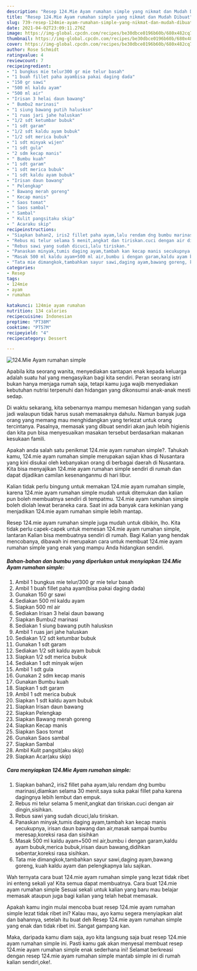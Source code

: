 ```yaml
---
description: "Resep 124.Mie Ayam rumahan simple yang nikmat dan Mudah Dibuat"
title: "Resep 124.Mie Ayam rumahan simple yang nikmat dan Mudah Dibuat"
slug: 739-resep-124mie-ayam-rumahan-simple-yang-nikmat-dan-mudah-dibuat
date: 2021-04-02T23:09:11.276Z
image: https://img-global.cpcdn.com/recipes/be30dbce0196b60b/680x482cq70/124mie-ayam-rumahan-simple-foto-resep-utama.jpg
thumbnail: https://img-global.cpcdn.com/recipes/be30dbce0196b60b/680x482cq70/124mie-ayam-rumahan-simple-foto-resep-utama.jpg
cover: https://img-global.cpcdn.com/recipes/be30dbce0196b60b/680x482cq70/124mie-ayam-rumahan-simple-foto-resep-utama.jpg
author: Rose Schmidt
ratingvalue: 4
reviewcount: 7
recipeingredient:
- "1 bungkus mie telur300 gr mie telur basah"
- "1 buah fillet paha ayambisa pakai daging dada"
- "150 gr sawi"
- "500 ml kaldu ayam"
- "500 ml air"
- "Irisan 3 helai daun bawang"
- " Bumbu2 marinasi"
- "1 siung bawang putih halusksn"
- "1 ruas jari jahe haluskan"
- "1/2 sdt ketumbar bubuk"
- "1 sdt garam"
- "1/2 sdt kaldu ayam bubuk"
- "1/2 sdt merica bubuk"
- "1 sdt minyak wijen"
- "1 sdt gula"
- "2 sdm kecap manis"
- " Bumbu kuah"
- "1 sdt garam"
- "1 sdt merica bubuk"
- "1 sdt kaldu ayam bubuk"
- "Irisan daun bawang"
- " Pelengkap"
- " Bawang merah goreng"
- " Kecap manis"
- " Saos tomat"
- " Saos sambal"
- " Sambal"
- " Kulit pangsitaku skip"
- " Acaraku skip"
recipeinstructions:
- "Siapkan bahan2, iris2 fillet paha ayam,lalu rendam dng bumbu marinasi,diamkan selama 30 menit.saya suka pakai fillet paha karena dagingnya lebih lembut dan empuk."
- "Rebus mi telur selama 5 menit,angkat dan tiriskan.cuci dengan air dingin,sisihkan."
- "Rebus sawi yang sudah dicuci,lalu tiriskan."
- "Panaskan minyak,tumis daging ayam,tambah kan kecap manis secukupnya, irisan daun bawang dan air,masak sampai bumbu meresap,koreksi rasa dan sisihkan"
- "Masak 500 ml kaldu ayam+500 ml air,bumbu i dengan garam,kaldu ayam bubuk,merica bubuk,irisan daun bawang,didihkan sebentar,koreksi rasa sisihkan."
- "Tata mie dimangkok,tambahkan sayur sawi,daging ayam,bawang goreng, kuah kaldu ayam dan pelengkapnya lalu sajikan."
categories:
- Resep
tags:
- 124mie
- ayam
- rumahan

katakunci: 124mie ayam rumahan 
nutrition: 134 calories
recipecuisine: Indonesian
preptime: "PT38M"
cooktime: "PT57M"
recipeyield: "4"
recipecategory: Dessert

---
```



![124.Mie Ayam rumahan simple](https://img-global.cpcdn.com/recipes/be30dbce0196b60b/680x482cq70/124mie-ayam-rumahan-simple-foto-resep-utama.jpg)

Apabila kita seorang wanita, menyediakan santapan enak kepada keluarga adalah suatu hal yang mengasyikan bagi kita sendiri. Peran seorang istri bukan hanya menjaga rumah saja, tetapi kamu juga wajib menyediakan kebutuhan nutrisi terpenuhi dan hidangan yang dikonsumsi anak-anak mesti sedap.

Di waktu  sekarang, kita sebenarnya mampu memesan hidangan yang sudah jadi walaupun tidak harus susah memasaknya dahulu. Namun banyak juga orang yang memang mau menghidangkan yang terlezat untuk orang tercintanya. Pasalnya, memasak yang dibuat sendiri akan jauh lebih higienis dan kita pun bisa menyesuaikan masakan tersebut berdasarkan makanan kesukaan famili. 



Apakah anda salah satu penikmat 124.mie ayam rumahan simple?. Tahukah kamu, 124.mie ayam rumahan simple merupakan sajian khas di Nusantara yang kini disukai oleh kebanyakan orang di berbagai daerah di Nusantara. Kita bisa menyajikan 124.mie ayam rumahan simple sendiri di rumah dan dapat dijadikan camilan kesenanganmu di hari libur.

Kalian tidak perlu bingung untuk memakan 124.mie ayam rumahan simple, karena 124.mie ayam rumahan simple mudah untuk ditemukan dan kalian pun boleh membuatnya sendiri di tempatmu. 124.mie ayam rumahan simple boleh diolah lewat beraneka cara. Saat ini ada banyak cara kekinian yang menjadikan 124.mie ayam rumahan simple lebih mantap.

Resep 124.mie ayam rumahan simple juga mudah untuk dibikin, lho. Kita tidak perlu capek-capek untuk memesan 124.mie ayam rumahan simple, lantaran Kalian bisa membuatnya sendiri di rumah. Bagi Kalian yang hendak mencobanya, dibawah ini merupakan cara untuk membuat 124.mie ayam rumahan simple yang enak yang mampu Anda hidangkan sendiri.

<!--inarticleads1-->

##### Bahan-bahan dan bumbu yang diperlukan untuk menyiapkan 124.Mie Ayam rumahan simple:

1. Ambil 1 bungkus mie telur/300 gr mie telur basah
1. Ambil 1 buah fillet paha ayam(bisa pakai daging dada)
1. Gunakan 150 gr sawi
1. Sediakan 500 ml kaldu ayam
1. Siapkan 500 ml air
1. Sediakan Irisan 3 helai daun bawang
1. Siapkan  Bumbu2 marinasi
1. Sediakan 1 siung bawang putih halusksn
1. Ambil 1 ruas jari jahe haluskan
1. Sediakan 1/2 sdt ketumbar bubuk
1. Gunakan 1 sdt garam
1. Sediakan 1/2 sdt kaldu ayam bubuk
1. Siapkan 1/2 sdt merica bubuk
1. Sediakan 1 sdt minyak wijen
1. Ambil 1 sdt gula
1. Gunakan 2 sdm kecap manis
1. Gunakan  Bumbu kuah
1. Siapkan 1 sdt garam
1. Ambil 1 sdt merica bubuk
1. Siapkan 1 sdt kaldu ayam bubuk
1. Siapkan Irisan daun bawang
1. Siapkan  Pelengkap
1. Siapkan  Bawang merah goreng
1. Siapkan  Kecap manis
1. Siapkan  Saos tomat
1. Gunakan  Saos sambal
1. Siapkan  Sambal
1. Ambil  Kulit pangsit(aku skip)
1. Siapkan  Acar(aku skip)




<!--inarticleads2-->

##### Cara menyiapkan 124.Mie Ayam rumahan simple:

1. Siapkan bahan2, iris2 fillet paha ayam,lalu rendam dng bumbu marinasi,diamkan selama 30 menit.saya suka pakai fillet paha karena dagingnya lebih lembut dan empuk.
1. Rebus mi telur selama 5 menit,angkat dan tiriskan.cuci dengan air dingin,sisihkan.
1. Rebus sawi yang sudah dicuci,lalu tiriskan.
1. Panaskan minyak,tumis daging ayam,tambah kan kecap manis secukupnya, irisan daun bawang dan air,masak sampai bumbu meresap,koreksi rasa dan sisihkan
1. Masak 500 ml kaldu ayam+500 ml air,bumbu i dengan garam,kaldu ayam bubuk,merica bubuk,irisan daun bawang,didihkan sebentar,koreksi rasa sisihkan.
1. Tata mie dimangkok,tambahkan sayur sawi,daging ayam,bawang goreng, kuah kaldu ayam dan pelengkapnya lalu sajikan.




Wah ternyata cara buat 124.mie ayam rumahan simple yang lezat tidak ribet ini enteng sekali ya! Kita semua dapat membuatnya. Cara buat 124.mie ayam rumahan simple Sesuai sekali untuk kalian yang baru mau belajar memasak ataupun juga bagi kalian yang telah hebat memasak.

Apakah kamu ingin mulai mencoba buat resep 124.mie ayam rumahan simple lezat tidak ribet ini? Kalau mau, ayo kamu segera menyiapkan alat dan bahannya, setelah itu buat deh Resep 124.mie ayam rumahan simple yang enak dan tidak ribet ini. Sangat gampang kan. 

Maka, daripada kamu diam saja, ayo kita langsung saja buat resep 124.mie ayam rumahan simple ini. Pasti kamu gak akan menyesal membuat resep 124.mie ayam rumahan simple enak sederhana ini! Selamat berkreasi dengan resep 124.mie ayam rumahan simple mantab simple ini di rumah kalian sendiri,oke!.

